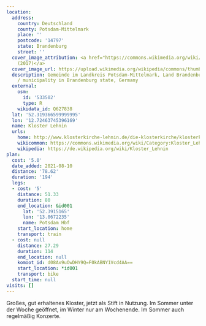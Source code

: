 ```yaml
---
location:
  address:
    country: Deutschland
    county: Potsdam-Mittelmark
    place: ''
    postcode: '14797'
    state: Brandenburg
    street: ''
  cover_image_attribution: <a href="https://commons.wikimedia.org/wiki/File:Kloster_Lehnin_Luftbild.jpg">Krukrus
    (2017)</a>
  cover_image_url: https://upload.wikimedia.org/wikipedia/commons/thumb/f/f3/Kloster_Lehnin_Luftbild.jpg/600px-a.jpg
  description: Gemeinde im Landkreis Potsdam-Mittelmark, Land Brandenburg, Deutschland
    / municipality in Brandenburg state, Germany
  external:
    osm:
      id: '533502'
      type: R
    wikidata_id: Q627838
  lat: '52.319366599999995'
  lon: '12.72463745396169'
  name: Kloster Lehnin
  urls:
    home: http://www.klosterkirche-lehnin.de/die-klosterkirche/klosterkirche.html
    wikicommon: https://commons.wikimedia.org/wiki/Category:Kloster_Lehnin?uselang=de
    wikipedia: https://de.wikipedia.org/wiki/Kloster_Lehnin
plan:
  cost: '5.0'
  date_added: 2021-08-10
  distance: '78.62'
  duration: '194'
  legs:
  - cost: '5'
    distance: 51.33
    duration: 80
    end_location: &id001
      lat: '52.3915165'
      lon: '13.0672235'
      name: Potsdam Hbf
    start_location: home
    transport: train
  - cost: null
    distance: 27.29
    duration: 114
    end_location: null
    komoot_id: d08Ax9uOwDHY9Q=F0kABNY1Vcd4AA==
    start_location: *id001
    transport: bike
  start_time: null
visits: []
---
```


Großes, gut erhaltenes Kloster, jetzt als Stift in Nutzung. Im Sommer unter der Woche geöffnet, im Winter nur am
Wochenende. Im Sommer auch regelmäßig Konzerte.
